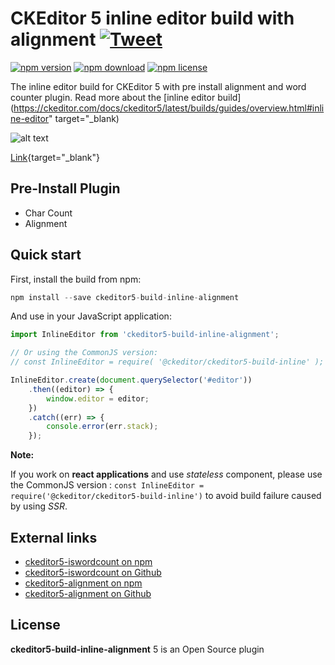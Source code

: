 # CKEditor 5 inline editor build with alignment [![Tweet](https://img.shields.io/twitter/url/http/shields.io.svg?style=social)](https://twitter.com/intent/tweet?text=Check%20out%20ckeditor5-build-inline-alignment%20on%20GitHub&url=https://github.com/isatria/ckeditor5-build-inline-alignment)

[![npm version](https://badge.fury.io/js/ckeditor5-build-inline-alignment.svg)](https://github.com/isatria/ckeditor5-build-inline-alignment)
[![npm download](https://img.shields.io/npm/dt/ckeditor5-build-inline-alignment.svg)](https://github.com/isatria/ckeditor5-build-inline-alignment)
[![npm license](https://img.shields.io/npm/l/ckeditor5-build-inline-alignment.svg)](https://github.com/isatria/ckeditor5-build-inline-alignment)

The inline editor build for CKEditor 5 with pre install alignment and word counter plugin. Read more about the [inline editor build](https://ckeditor.com/docs/ckeditor5/latest/builds/guides/overview.html#inline-editor" target="_blank)

![alt text](https://i.ibb.co/2K7L2pD/Screenshot-2019-05-31-at-11-51-37-PM.png)


[Link](http://example.com/){target="_blank"}

## **Pre-Install Plugin**

* Char Count
* Alignment

## **Quick start**

First, install the build from npm:

```javascript
npm install --save ckeditor5-build-inline-alignment
```

And use in your JavaScript application:

```javascript
import InlineEditor from 'ckeditor5-build-inline-alignment';

// Or using the CommonJS version:
// const InlineEditor = require( '@ckeditor/ckeditor5-build-inline' );

InlineEditor.create(document.querySelector('#editor'))
	.then((editor) => {
		window.editor = editor;
	})
	.catch((err) => {
		console.error(err.stack);
	});
```

**Note:**

If you work on **react applications** and use _stateless_ component, please use the CommonJS version :
`const InlineEditor = require('@ckeditor/ckeditor5-build-inline')` to avoid build failure caused by using _SSR_.

## **External links**

-   [ckeditor5-iswordcount on npm](https://www.npmjs.com/package/ckeditor5-iswordcount)
-   [ckeditor5-iswordcount on Github](https://github.com/isatria/ckeditor5-iswordcount)
-   [ckeditor5-alignment on npm](https://www.npmjs.com/package/@ckeditor/ckeditor5-alignment)
-   [ckeditor5-alignment on Github](https://github.com/ckeditor/ckeditor5-alignment)

## **License**

**ckeditor5-build-inline-alignment** 5 is an Open Source plugin
